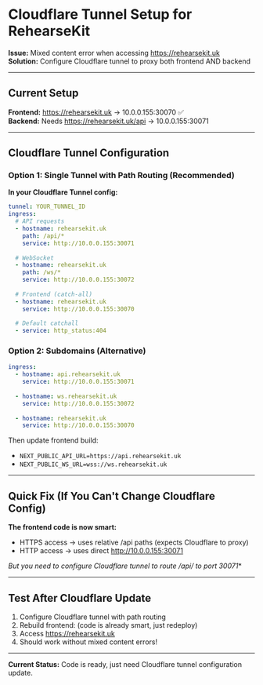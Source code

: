 # Cloudflare Tunnel Setup for RehearseKit

**Issue:** Mixed content error when accessing https://rehearsekit.uk  
**Solution:** Configure Cloudflare tunnel to proxy both frontend AND backend

---

## Current Setup

**Frontend:** https://rehearsekit.uk → 10.0.0.155:30070 ✅  
**Backend:** Needs https://rehearsekit.uk/api → 10.0.0.155:30071

---

## Cloudflare Tunnel Configuration

### Option 1: Single Tunnel with Path Routing (Recommended)

**In your Cloudflare Tunnel config:**

```yaml
tunnel: YOUR_TUNNEL_ID
ingress:
  # API requests
  - hostname: rehearsekit.uk
    path: /api/*
    service: http://10.0.0.155:30071
  
  # WebSocket
  - hostname: rehearsekit.uk
    path: /ws/*
    service: http://10.0.0.155:30072
  
  # Frontend (catch-all)
  - hostname: rehearsekit.uk
    service: http://10.0.0.155:30070
  
  # Default catchall
  - service: http_status:404
```

### Option 2: Subdomains (Alternative)

```yaml
ingress:
  - hostname: api.rehearsekit.uk
    service: http://10.0.0.155:30071
  
  - hostname: ws.rehearsekit.uk
    service: http://10.0.0.155:30072
  
  - hostname: rehearsekit.uk
    service: http://10.0.0.155:30070
```

Then update frontend build:
- `NEXT_PUBLIC_API_URL=https://api.rehearsekit.uk`
- `NEXT_PUBLIC_WS_URL=wss://ws.rehearsekit.uk`

---

## Quick Fix (If You Can't Change Cloudflare Config)

**The frontend code is now smart:**
- HTTPS access → uses relative /api paths (expects Cloudflare to proxy)
- HTTP access → uses direct http://10.0.0.155:30071

**But you need to configure Cloudflare tunnel to route /api/* to port 30071**

---

## Test After Cloudflare Update

1. Configure Cloudflare tunnel with path routing
2. Rebuild frontend: (code is already smart, just redeploy)
3. Access https://rehearsekit.uk
4. Should work without mixed content errors!

---

**Current Status:** Code is ready, just need Cloudflare tunnel configuration update.

